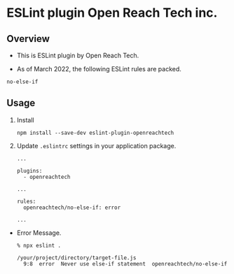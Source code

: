 # ESLint plugin Open Reach Tech inc.

## Overview

* This is ESLint plugin by Open Reach Tech.

* As of March 2022, the following ESLint rules are packed.

```
no-else-if
```

## Usage

1. Install

    ```
    npm install --save-dev eslint-plugin-openreachtech
    ```

2. Update `.eslintrc` settings in your application package.

    ```
    ...

    plugins:
      - openreachtech

    ...

    rules:
      openreachtech/no-else-if: error

    ...
    ```

* Error Message.

    ```
    % npx eslint .

    /your/project/directory/target-file.js
      9:8  error  Never use else-if statement  openreachtech/no-else-if
    ```
